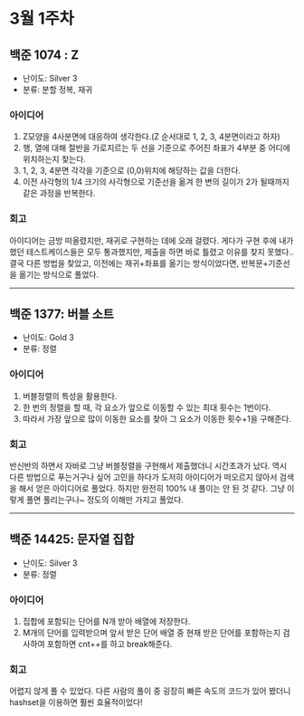 # 3월 1주차
## 백준 1074 : Z
- 난이도: Silver 3
- 분류: 분할 정복, 재귀

### 아이디어
1. Z모양을 4사분면에 대응하여 생각한다.(Z 순서대로 1, 2, 3, 4분면이라고 하자)  
2. 행, 열에 대해 절반을 가로지르는 두 선을 기준으로 주어진 좌표가 4부분 중 어디에 위치하는지 찾는다.
3. 1, 2, 3, 4분면 각각을 기준으로 (0,0)위치에 해당하는 값을 더한다.
4. 이전 사각형의 1/4 크기의 사각형으로 기준선을 옮겨 한 변의 길이가 2가 될때까지 같은 과정을 반복한다. 

### 회고
아이디어는 금방 떠올렸지만, 재귀로 구현하는 데에 오래 걸렸다. 게다가 구현 후에 내가 했던 테스트케이스들은 모두 통과했지만, 제출을 하면 바로 틀렸고 이유를 찾지 못했다.. 결국 다른 방법을 찾았고, 이전에는 재귀+좌표를 옮기는 방식이었다면, 반복문+기준선을 옮기는 방식으로 풀었다.
____
## 백준 1377: 버블 소트
- 난이도: Gold 3
- 분류: 정렬

### 아이디어
1. 버블정렬의 특성을 활용한다.  
2. 한 번의 정렬을 할 때, 각 요소가 앞으로 이동할 수 있는 최대 횟수는 1번이다.
3. 따라서 가장 앞으로 많이 이동한 요소를 찾아 그 요소가 이동한 횟수+1을 구해준다.

### 회고
반신반의 하면서 자바로 그냥 버블정렬을 구현해서 제출했더니 시간초과가 났다. 역시 다른 방법으로 푸는거구나 싶어 고민을 하다가 도저히 아이디어가 떠오르지 않아서 검색을 해서 얻은 아이디어로 풀었다. 하지만 완전히 100% 내 풀이는 안 된 것 같다. 그냥 이렇게 풀면 풀리는구나~ 정도의 이해만 가지고 풀었다.
___
## 백준 14425: 문자열 집합
- 난이도: Silver 3
- 분류: 정렬

### 아이디어
1. 집합에 포함되는 단어를 N개 받아 배열에 저장한다.
2. M개의 단어를 입력받으며 앞서 받은 단어 배열 중 현재 받은 단어를 포함하는지 검사하여 포함하면 cnt++를 하고 break해준다.

### 회고
어렵지 않게 풀 수 있었다. 다른 사람의 풀이 중 굉장히 빠른 속도의 코드가 있어 봤더니 hashset을 이용하면 훨씬 효율적이었다!